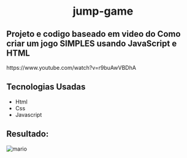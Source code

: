 <h1 align="center">jump-game</h1>
<h2>Projeto e codigo baseado em video do Como criar um jogo SIMPLES usando JavaScript e HTML</h2>

<link>https://www.youtube.com/watch?v=r9buAwVBDhA</link>
<h2>Tecnologias Usadas</h2>
<ul> 
  <li>Html</li>
  <li>Css</li>
  <li>Javascript</li>
</ul>
<h2>Resultado: </h2>

![mario](https://user-images.githubusercontent.com/87831574/184016287-020dc9b4-f944-48a0-96ef-8de4ae0b62d6.png)


